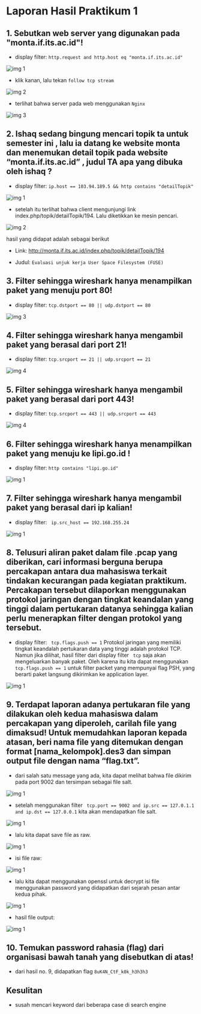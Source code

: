 # Laporan Hasil Praktikum 1

## 1. Sebutkan web server yang digunakan pada "monta.if.its.ac.id"!

- display filter: `http.request and http.host eq "monta.if.its.ac.id"`

![img 1](./assets/1_1.png)

- klik kanan, lalu tekan `follow tcp stream`

![img 2](./assets/1_2.png)

- terlihat bahwa server pada web menggunakan `Nginx`

![img 3](./assets/1_3.png)

## 2. Ishaq sedang bingung mencari topik ta untuk semester ini , lalu ia datang ke website monta dan menemukan detail topik pada website “monta.if.its.ac.id” , judul TA apa yang dibuka oleh ishaq ?

- display filter: `ip.host == 103.94.189.5 && http contains "detailTopik"`

![img 1](./assets/1_3.png)

- setelah itu terlihat bahwa client mengunjungi link index.php/topik/detailTopik/194. Lalu diketikkan ke mesin pencari.

![img 2](./assets/1_3.png)

hasil yang didapat adalah sebagai berikut

- Link: http://monta.if.its.ac.id/index.php/topik/detailTopik/194

- Judul: `Evaluasi unjuk kerja User Space Filesystem (FUSE)`

## 3. Filter sehingga wireshark hanya menampilkan paket yang menuju port 80! 

- display filter: `tcp.dstport == 80 || udp.dstport == 80`

![img 3](./assets/3_1.png)

## 4. Filter sehingga wireshark hanya mengambil paket yang berasal dari port 21!

- display filter: `tcp.srcport == 21 || udp.srcport == 21`

![img 4](./assets/4_1.png)

## 5. Filter sehingga wireshark hanya mengambil paket yang berasal dari port 443!

- display filter: `tcp.srcport == 443 || udp.srcport == 443`

![img 4](./assets/5_1.png)

## 6. Filter sehingga wireshark hanya menampilkan paket yang menuju ke lipi.go.id !

- display filter: `http contains "lipi.go.id"`

![img 1](./assets/6_1.png)

## 7. Filter sehingga wireshark hanya mengambil paket yang berasal dari ip kalian!

- display filter: ` ip.src_host == 192.168.255.24`

![img 1](./assets/7_1.png)
## 8. Telusuri aliran paket dalam file .pcap yang diberikan, cari informasi berguna berupa percakapan antara dua mahasiswa terkait tindakan kecurangan pada kegiatan praktikum. Percakapan tersebut dilaporkan menggunakan protokol jaringan dengan tingkat keandalan yang tinggi dalam pertukaran datanya sehingga kalian perlu menerapkan filter dengan protokol yang tersebut.

- display filter: ` tcp.flags.push == 1`
Protokol jaringan yang memiliki tingkat keandalah pertukaran data yang tinggi adalah protokol TCP. Namun jika dilihat, hasil filter dari display filter ` tcp` saja akan mengeluarkan banyak paket. Oleh karena itu kita dapat menggunakan ` tcp.flags.push == 1` untuk filter packet yang mempunyai flag PSH, yang berarti paket langsung dikirimkan ke application layer.

![img 1](./assets/8_1.png)

## 9. Terdapat laporan adanya pertukaran file yang dilakukan oleh kedua mahasiswa dalam percakapan yang diperoleh, carilah file yang dimaksud! Untuk memudahkan laporan kepada atasan, beri nama file yang ditemukan dengan format [nama_kelompok].des3 dan simpan output file dengan nama “flag.txt”.

- dari salah satu message yang ada, kita dapat melihat bahwa file dikirim pada port 9002 dan tersimpan sebagai file salt.

![img 1](./assets/9_1.png)

- setelah menggunakan filter ` tcp.port == 9002 and ip.src == 127.0.1.1 and ip.dst == 127.0.0.1` kita akan mendapatkan file salt.

![img 1](./assets/9_2.png)

- lalu kita dapat save file as raw.

![img 1](./assets/9_3.png)

- isi file raw:

![img 1](./assets/9_4.png)

- lalu kita dapat menggunakan openssl untuk decrypt isi file menggunakan password yang didapatkan dari sejarah pesan antar kedua pihak.

![img 1](./assets/9_5.png)

- hasil file output:

![img 1](./assets/9_6.png)

## 10. Temukan password rahasia (flag) dari organisasi bawah tanah yang disebutkan di atas!

- dari hasil no. 9, didapatkan flag `8uK4N_CtF_k0k_h3h3h3`

## Kesulitan

- susah mencari keyword dari beberapa case di search engine
